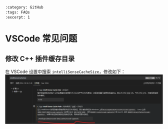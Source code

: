 ```{post} 2023/12/14 14:00
:category: GitHub
:tags: FAQs
:excerpt: 1
```

# VSCode 常见问题

## 修改 C++ 插件缓存目录

在 VSCode 设置中搜索 `intelliSenseCacheSize`，修改如下：
![](images/intelliSenseCacheSize.png)
